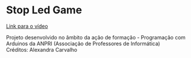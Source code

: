 # Stop Led Game

<a href="https://youtu.be/8551Rd_OpF8">Link para o vídeo</a>
<p>
Projeto desenvolvido no âmbito da ação de formação - Programação com Arduinos da ANPRI (Associação de Professores de Informática)<br>
Créditos: Alexandra Carvalho
</p>

